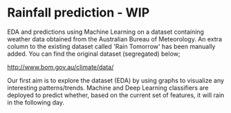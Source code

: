 # Rainfall prediction - WIP

EDA and predictions using Machine Learning on a dataset containing weather data obtained from the Australian Bureau of Meteorology. An extra column to the existing dataset called 'Rain Tomorrow' has been manually added. You can find the original dataset (segregated) below;

http://www.bom.gov.au/climate/data/

Our first aim is to explore the dataset (EDA) by using graphs to visualize any interesting patterns/trends. Machine and Deep Learning classifiers are deployed to predict whether, based on the current set of features, it will rain in the following day.
